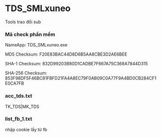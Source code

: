 # TDS_SMLxuneo
Tools trao đổi sub

### Mã check phần mềm

NameApp: TDS_SMLxuneo.exe

MD5 Checksum: F20E83BAC44D8D6B5AA8CBE3D2AE6BEE

SHA-1 Checksum: 832D99203B80D1CADBE7F667A75C368A7844D315

SHA-256 Checksum: 853F98DF5F46BC81FBFD21FA4A8EC79F0AB09C0A77F9A4BD0CB284CF1E0CA7FB

### acc_tds.txt

TK_TDS|MK_TDS

### list_fb_1.txt

nhập cookie lấy từ fb
